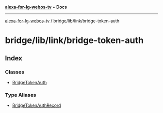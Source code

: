 [**alexa-for-lg-webos-tv**](../../../../README.md) • **Docs**

***

[alexa-for-lg-webos-tv](../../../../modules.md) / bridge/lib/link/bridge-token-auth

# bridge/lib/link/bridge-token-auth

## Index

### Classes

- [BridgeTokenAuth](classes/BridgeTokenAuth.md)

### Type Aliases

- [BridgeTokenAuthRecord](type-aliases/BridgeTokenAuthRecord.md)

